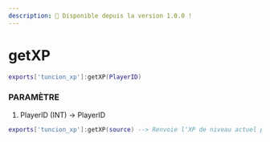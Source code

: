 ```yaml
---
description: 🔧 Disponible depuis la version 1.0.0 !
---
```


# getXP

```lua title="Syntaxe d'exportation"
exports['tuncion_xp']:getXP(PlayerID)
```

### PARAMÈTRE

1. PlayerID <span className="color-blue">(INT)</span> <span className="color-orange">-> PlayerID</span>

```lua
exports['tuncion_xp']:getXP(source) --> Renvoie l'XP de niveau actuel par exemple 35XP
```
